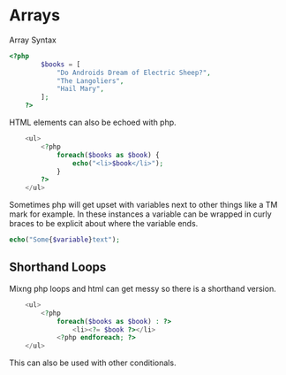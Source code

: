 # Arrays

Array Syntax
```php
<?php 
        $books = [
            "Do Androids Dream of Electric Sheep?",
            "The Langoliers",
            "Hail Mary",
        ];
    ?>
```

HTML elements can also be echoed with php. 

```php
    <ul>
        <?php
            foreach($books as $book) {
                echo("<li>$book</li>");
            }
        ?>
    </ul>
```

Sometimes php will get upset with variables next to other things like a TM mark for example. In these instances a variable can be wrapped in curly braces to be explicit about where the variable ends.

```php
echo("Some{$variable}text");
```

## Shorthand Loops
Mixng php loops and html can get messy so there is a shorthand version.

```php
    <ul>
        <?php
            foreach($books as $book) : ?>
                <li><?= $book ?></li>
            <?php endforeach; ?>
    </ul>
```

This can also be used with other conditionals.
